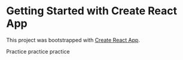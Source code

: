 # Getting Started with Create React App

This project was bootstrapped with [Create React App](https://github.com/facebook/create-react-app).

Practice practice practice
